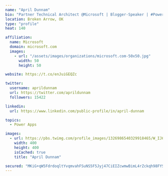 ```yaml
---
name: "April Dunnam"
bio: "Partner Technical Architect @Microsoft | Blogger-Speaker | #PowerApps, #PowerAutomate, #Office365, #SharePoint | #WIT | #Karaoke Queen"
location: Broken Arrow, OK
type: "profile"
heat: 140

affiliation:
  name: Microsoft
  domain: microsoft.com
  images:
    - url: "/assets/images/organizations/microsoft.com-50x50.jpg"
      width: 50
      height: 50

website: https://t.co/enJuiGEQZc

twitter:
  username: aprildunnam
  url: https://twitter.com/aprildunnam
  followers: 15422

linkedin:
  url: https://www.linkedin.com/public-profile/in/april-dunnam

topics:
  - Power Apps

images:
  - url: https://pbs.twimg.com/profile_images/1326986540329918465/W_IJ6Ih2_400x400.jpg
    width: 400
    height: 400
    isCached: true
    title: "April Dunnam"

secured: "MKiG+qW5FdrdoqltYvqmvahFSuNS5F5Jyj47CiEIZcwmwBimL4rZckqh98FYSTSBCIGtn3f7lcfCHfB4tiWQm+Ko4peu4Cz3Ol43RnQ5XN1dH9dR0FYKYaoK90Y5jxExb1kACA5wOJs2O2Cq2p5C+H86ZhK02Eucnw/HseK2unBToV4d7TsQHRqpKWpgX+c26ifBJzopXKbWDAva5l7WjcFifM9uMZJFOsZebRZfNErGutbHwbVuhFJr8zDz8B0aLtfJnfVsrtUDSoeErItF+eSxDANONDbHy+3QFgpDQMDTxqdZRdZwu4UdmvYFcLb3FcUW3ny8AX9QfW5N8FXq/Aocgz7cUipgexUqpQP6ovXw7gHEYFUGDwrWHXJA6eRmBIYgIpux5lRIOv3Y78cfm+XY9oyKQ32EYowXkplwg8M=;fWLX18h+Da6HsaGlu/Qr1Q=="
---
```


